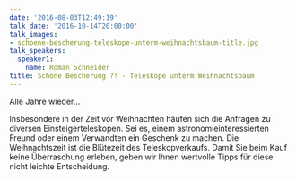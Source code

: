 ```yaml
---
date: '2016-08-03T12:49:19'
talk_date: '2016-10-14T20:00:00'
talk_images:
- schoene-bescherung-teleskope-unterm-weihnachtsbaum-title.jpg
talk_speakers:
  speaker1:
    name: Roman Schneider
title: Schöne Bescherung ?! - Teleskope unterm Weihnachtsbaum
---
```


Alle Jahre wieder...

Insbesondere in der Zeit vor Weihnachten häufen sich die Anfragen zu diversen Einsteigerteleskopen. Sei es, einem astronomieinteressierten Freund oder einem Verwandten ein Geschenk zu machen. Die Weihnachtszeit ist die Blütezeit des Teleskopverkaufs. Damit Sie beim Kauf keine Überraschung erleben, geben wir Ihnen wertvolle Tipps für diese nicht leichte Entscheidung.